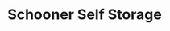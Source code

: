 ---
title: "Schooner Self Storage"
url: /waterloo/schooner-self-storage-belcan-place-2/
shop: storage rental
---